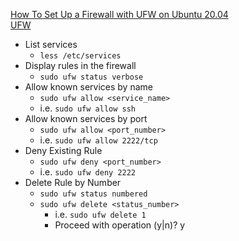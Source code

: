 [How To Set Up a Firewall with UFW on Ubuntu 20.04](https://www.digitalocean.com/community/tutorials/how-to-set-up-a-firewall-with-ufw-on-ubuntu-20-04)<br />
[UFW](https://help.ubuntu.com/community/UFW)<br />

* List services
  * `less /etc/services`
* Display rules in the firewall
  * `sudo ufw status verbose`
* Allow known services by name
  * `sudo ufw allow <service_name>`
  * i.e. `sudo ufw allow ssh`
* Allow known services by port
  * `sudo ufw allow <port_number>`
  * i.e. `sudo ufw allow 2222/tcp`
* Deny Existing Rule
  * `sudo ufw deny <port_number>`
  * i.e. `sudo ufw deny 2222`
* Delete Rule by Number
  * `sudo ufw status numbered`
  * `sudo ufw delete <status_number>`
    * i.e. `sudo ufw delete 1`
    * Proceed with operation (y|n)? y
